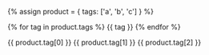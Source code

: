 {% assign product = { tags: ['a', 'b', 'c'] } %}

{% for tag in product.tags %}
  {{ tag }}
{% endfor %}

{{ product.tag[0] }}
{{ product.tag[1] }}
{{ product.tag[2] }}
